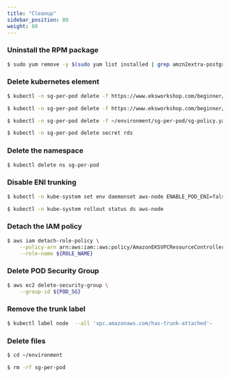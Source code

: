 ```yaml
---
title: "Cleanup"
sidebar_position: 80
weight: 80
---
```


### Uninstall the RPM package

```bash
$ sudo yum remove -y $(sudo yum list installed | grep amzn2extra-postgresql12 | awk '{ print $1}')
```

### Delete kubernetes element

```bash
$ kubectl -n sg-per-pod delete -f https://www.eksworkshop.com/beginner/115_sg-per-pod/deployments.files/green-pod.yaml

$ kubectl -n sg-per-pod delete -f https://www.eksworkshop.com/beginner/115_sg-per-pod/deployments.files/red-pod.yaml

$ kubectl -n sg-per-pod delete -f ~/environment/sg-per-pod/sg-policy.yaml

$ kubectl -n sg-per-pod delete secret rds
```

### Delete the namespace

```bash
$ kubectl delete ns sg-per-pod
```

### Disable ENI trunking

```bash
$ kubectl -n kube-system set env daemonset aws-node ENABLE_POD_ENI=false

$ kubectl -n kube-system rollout status ds aws-node
```

### Detach the IAM policy

```bash
$ aws iam detach-role-policy \
    --policy-arn arn:aws:iam::aws:policy/AmazonEKSVPCResourceController \
    --role-name ${ROLE_NAME}
```

### Delete POD Security Group

```bash
$ aws ec2 delete-security-group \
    --group-id ${POD_SG}
```

### Remove the trunk label

```bash
$ kubectl label node  --all 'vpc.amazonaws.com/has-trunk-attached'-
```

### Delete files

```bash
$ cd ~/environment

$ rm -rf sg-per-pod
```
